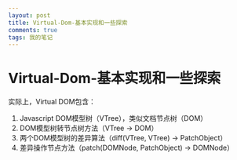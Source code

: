 ```yaml
---
layout: post
title: Virtual-Dom-基本实现和一些探索
comments: true
tags: 我的笔记
---
```


# Virtual-Dom-基本实现和一些探索

实际上，Virtual DOM包含：
1. Javascript DOM模型树（VTree），类似文档节点树（DOM）
2. DOM模型树转节点树方法（VTree -> DOM）
3. 两个DOM模型树的差异算法（diff(VTree, VTree) -> PatchObject）
4. 差异操作节点方法（patch(DOMNode, PatchObject) -> DOMNode）
